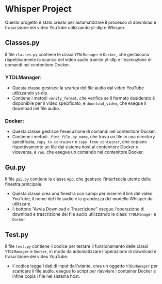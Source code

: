 # Whisper Project

Questo progetto è stato creato per automatizzare il processo di download e trascrizione dei video YouTube utilizzando yt-dlp e Whisper.

## Classes.py

Il file `classes.py` contiene le classi `YTDLManager` e `Docker`, che gestiscono rispettivamente la scarica del video audio tramite yt-dlp e l'esecuzione di comandi nel contenitore Docker.

### YTDLManager:

*   Questa classe gestisce la scarica del file audio dal video YouTube utilizzando yt-dlp.
*   Contiene i metodi `verify_format`, che verifica se il formato desiderato è disponibile per il video specificato, e `download_video`, che esegue il download del file audio.

### Docker:

*   Questa classe gestisce l'esecuzione di comandi nel contenitore Docker.
*   Contiene i metodi `_find_file_by_name`, che trova un file in una directory specificata, `copy_to_container` e `copy_from_container`, che copiano rispettivamente un file dal sistema host al contenitore Docker e viceversa, e `run`, che esegue un comando nel contenitore Docker.

## Gui.py

Il file `gui.py` contiene la classe `App`, che gestisce l'interfaccia utente della finestra principale.

*   Questa classe crea una finestra con campi per inserire il link del video YouTube, il nome del file audio e la grandezza del modello Whisper da utilizzare.
*   Il bottone "Avvia Download e Trascrizione" esegue l'operazione di download e trascrizione del file audio utilizzando le classi `YTDLManager` e `Docker`.

## Test.py

Il file `test.py` contiene il codice per testare il funzionamento delle classi `YTDLManager` e `Docker`, in modo da automatizzare l'operazione di download e trascrizione dei video YouTube.

*   Il codice legge i dati di input dall'utente, crea un oggetto `YTDLManager` per scaricare il file audio, esegue lo script per riavviare i container Docker e infine copia i file nel sistema host.
